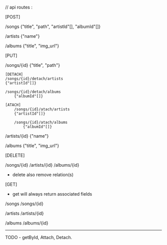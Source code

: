 // api routes :

[POST]

/songs
{"title", "path", "artistId"[], "albumId"[]}

/artists
{"name"}

/albums
{"title", "img_url"}

[PUT]

/songs/{id}
{"title", "path"}

    [DETACH]
    /songs/{id}/detach/artists
    {"artistId"[]}
    
    /songs/{id}/detach/albums
        {"albumId"[]}
    
    [ATACH]
        /songs/{id}/atach/artists
        {"artistId"[]}
        
        /songs/{id}/atach/albums
            {"albumId"[]}
            
/artists/{id}
{"name"}

/albums
{"title", "img_url"}

[DELETE]

/songs/{id}
/artists/{id}
/albums/{id}

* delete also remove relation(s)

[GET]

* get will always return associated fields

/songs
/songs/{id}

/artists
/artists/{id}

/albums
/albums/{id}

----------------------

TODO - getById, Attach, Detach.